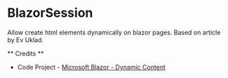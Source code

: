 # BlazorSession
Allow create html elements dynamically on blazor pages. Based on article by Ev Uklad.

** Credits **
- Code Project - [Microsoft Blazor - Dynamic Content](https://www.codeproject.com/Articles/5282481/Microsoft-Blazor-Dynamic-Content)

